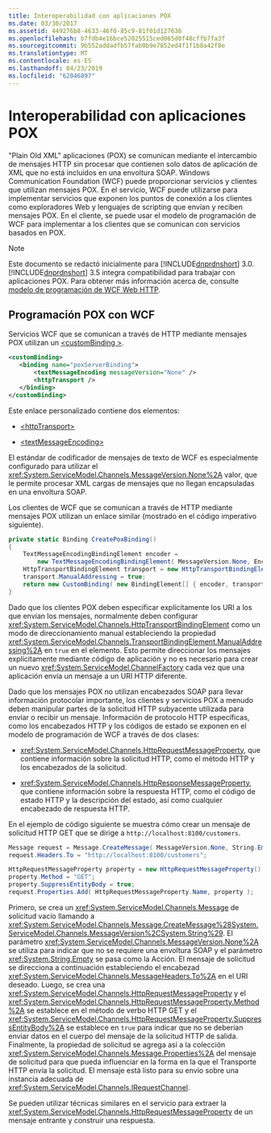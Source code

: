 ```yaml
---
title: Interoperabilidad con aplicaciones POX
ms.date: 03/30/2017
ms.assetid: 449276b8-4633-46f0-85c9-81f01d127636
ms.openlocfilehash: b7fdb4e16bce52025515ced065d0f48cffb7fa3f
ms.sourcegitcommit: 9b552addadfb57fab0b9e7852ed4f1f1b8a42f8e
ms.translationtype: MT
ms.contentlocale: es-ES
ms.lasthandoff: 04/23/2019
ms.locfileid: "62046897"
---
```

# <a name="interoperability-with-pox-applications"></a>Interoperabilidad con aplicaciones POX

"Plain Old XML" aplicaciones (POX) se comunican mediante el intercambio de mensajes HTTP sin procesar que contienen solo datos de aplicación de XML que no está incluidos en una envoltura SOAP. Windows Communication Foundation (WCF) puede proporcionar servicios y clientes que utilizan mensajes POX. En el servicio, WCF puede utilizarse para implementar servicios que exponen los puntos de conexión a los clientes como exploradores Web y lenguajes de scripting que envían y reciben mensajes POX. En el cliente, se puede usar el modelo de programación de WCF para implementar a los clientes que se comunican con servicios basados en POX.  
  
> [!NOTE]
> Este documento se redactó inicialmente para [!INCLUDE[dnprdnshort](../../../../includes/dnprdnshort-md.md)] 3.0.  [!INCLUDE[dnprdnshort](../../../../includes/dnprdnshort-md.md)] 3.5 integra compatibilidad para trabajar con aplicaciones POX. Para obtener más información acerca de, consulte [modelo de programación de WCF Web HTTP](../../../../docs/framework/wcf/feature-details/wcf-web-http-programming-model.md).
  
## <a name="pox-programming-with-wcf"></a>Programación POX con WCF

Servicios WCF que se comunican a través de HTTP mediante mensajes POX utilizan un [ \<customBinding >](../../../../docs/framework/configure-apps/file-schema/wcf/custombinding.md).

```xml
<customBinding>
   <binding name="poxServerBinding">
       <textMessageEncoding messageVersion="None" />
       <httpTransport />
   </binding>
</customBinding>
```

Este enlace personalizado contiene dos elementos:

- [\<httpTransport>](../../../../docs/framework/configure-apps/file-schema/wcf/httptransport.md)

- [\<textMessageEncoding>](../../../../docs/framework/configure-apps/file-schema/wcf/textmessageencoding.md)

El estándar de codificador de mensajes de texto de WCF es especialmente configurado para utilizar el <xref:System.ServiceModel.Channels.MessageVersion.None%2A> valor, que le permite procesar XML cargas de mensajes que no llegan encapsuladas en una envoltura SOAP.

Los clientes de WCF que se comunican a través de HTTP mediante mensajes POX utilizan un enlace similar (mostrado en el código imperativo siguiente).

```csharp
private static Binding CreatePoxBinding()
{
    TextMessageEncodingBindingElement encoder =
        new TextMessageEncodingBindingElement( MessageVersion.None, Encoding.UTF8 );
    HttpTransportBindingElement transport = new HttpTransportBindingElement();
    transport.ManualAddressing = true;
    return new CustomBinding( new BindingElement[] { encoder, transport } );
}
```

Dado que los clientes POX deben especificar explícitamente los URI a los que envían los mensajes, normalmente deben configurar <xref:System.ServiceModel.Channels.HttpTransportBindingElement> como un modo de direccionamiento manual estableciendo la propiedad <xref:System.ServiceModel.Channels.TransportBindingElement.ManualAddressing%2A> en `true` en el elemento. Esto permite direccionar los mensajes explícitamente mediante código de aplicación y no es necesario para crear un nuevo <xref:System.ServiceModel.ChannelFactory> cada vez que una aplicación envía un mensaje a un URI HTTP diferente.

Dado que los mensajes POX no utilizan encabezados SOAP para llevar información protocolar importante, los clientes y servicios POX a menudo deben manipular partes de la solicitud HTTP subyacente utilizada para enviar o recibir un mensaje. Información de protocolo HTTP específicas, como los encabezados HTTP y los códigos de estado se exponen en el modelo de programación de WCF a través de dos clases:

- <xref:System.ServiceModel.Channels.HttpRequestMessageProperty>, que contiene información sobre la solicitud HTTP, como el método HTTP y los encabezados de la solicitud.

- <xref:System.ServiceModel.Channels.HttpResponseMessageProperty>, que contiene información sobre la respuesta HTTP, como el código de estado HTTP y la descripción del estado, así como cualquier encabezado de respuesta HTTP.
  
En el ejemplo de código siguiente se muestra cómo crear un mensaje de solicitud HTTP GET que se dirige a `http://localhost:8100/customers`.

```csharp
Message request = Message.CreateMessage( MessageVersion.None, String.Empty );
request.Headers.To = "http://localhost:8100/customers";

HttpRequestMessageProperty property = new HttpRequestMessageProperty();
property.Method = "GET";
property.SuppressEntityBody = true;
request.Properties.Add( HttpRequestMessageProperty.Name, property );
```

Primero, se crea un <xref:System.ServiceModel.Channels.Message> de solicitud vacío llamando a <xref:System.ServiceModel.Channels.Message.CreateMessage%28System.ServiceModel.Channels.MessageVersion%2CSystem.String%29>. El parámetro <xref:System.ServiceModel.Channels.MessageVersion.None%2A> se utiliza para indicar que no se requiere una envoltura SOAP y el parámetro <xref:System.String.Empty> se pasa como la Acción. El mensaje de solicitud se direcciona a continuación estableciendo el encabezad <xref:System.ServiceModel.Channels.MessageHeaders.To%2A> en el URI deseado. Luego, se crea una <xref:System.ServiceModel.Channels.HttpRequestMessageProperty> y el <xref:System.ServiceModel.Channels.HttpRequestMessageProperty.Method%2A> se establece en el método de verbo HTTP GET y el <xref:System.ServiceModel.Channels.HttpRequestMessageProperty.SuppressEntityBody%2A> se establece en `true` para indicar que no se deberían enviar datos en el cuerpo del mensaje de la solicitud HTTP de salida. Finalmente, la propiedad de solicitud se agrega así a la colección <xref:System.ServiceModel.Channels.Message.Properties%2A> del mensaje de solicitud para que pueda influenciar en la forma en la que el Transporte HTTP envía la solicitud. El mensaje está listo para su envío sobre una instancia adecuada de <xref:System.ServiceModel.Channels.IRequestChannel>.

Se pueden utilizar técnicas similares en el servicio para extraer la <xref:System.ServiceModel.Channels.HttpRequestMessageProperty> de un mensaje entrante y construir una respuesta.

